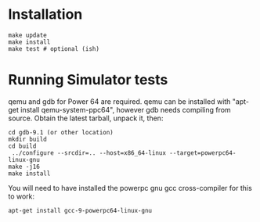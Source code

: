 # Installation

    make update
    make install
    make test # optional (ish)

# Running Simulator tests

qemu and gdb for Power 64 are required.  qemu can be installed with
"apt-get install qemu-system-ppc64", however gdb needs compiling from
source.  Obtain the latest tarball, unpack it, then:

    cd gdb-9.1 (or other location)
    mkdir build
    cd build
     ../configure --srcdir=.. --host=x86_64-linux --target=powerpc64-linux-gnu
    make -j16
    make install

You will need to have installed the powerpc gnu gcc cross-compiler for
this to work:

    apt-get install gcc-9-powerpc64-linux-gnu


